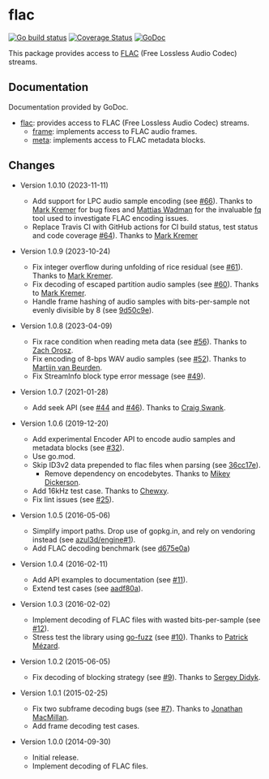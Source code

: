 # flac

[![Go build status](https://github.com/mewkiz/flac/actions/workflows/go.yml/badge.svg?branch=master)](https://github.com/mewkiz/flac/actions/workflows/go.yml)
[![Coverage Status](https://coveralls.io/repos/github/mewkiz/flac/badge.svg?branch=master)](https://coveralls.io/github/mewkiz/flac?branch=master)
[![GoDoc](https://pkg.go.dev/badge/github.com/mewkiz/flac)](https://pkg.go.dev/github.com/mewkiz/flac)

This package provides access to [FLAC][1] (Free Lossless Audio Codec) streams.

[1]: http://flac.sourceforge.net/format.html

## Documentation

Documentation provided by GoDoc.

- [flac]: provides access to FLAC (Free Lossless Audio Codec) streams.
    - [frame][flac/frame]: implements access to FLAC audio frames.
    - [meta][flac/meta]: implements access to FLAC metadata blocks.

[flac]: http://pkg.go.dev/github.com/mewkiz/flac
[flac/frame]: http://pkg.go.dev/github.com/mewkiz/flac/frame
[flac/meta]: http://pkg.go.dev/github.com/mewkiz/flac/meta

## Changes

* Version 1.0.10 (2023-11-11)
    - Add support for LPC audio sample encoding (see [#66](https://github.com/mewkiz/flac/pull/66)). Thanks to [Mark Kremer](https://github.com/MarkKremer) for bug fixes and [Mattias Wadman](https://github.com/wader) for the invaluable [fq](https://github.com/wader/fq) tool used to investigate FLAC encoding issues.
    - Replace Travis CI with GitHub actions for CI build status, test status and code coverage [#64](https://github.com/mewkiz/flac/pull/64)). Thanks to [Mark Kremer](https://github.com/MarkKremer)

* Version 1.0.9 (2023-10-24)
    - Fix integer overflow during unfolding of rice residual (see [#61](https://github.com/mewkiz/flac/pull/61)). Thanks to [Mark Kremer](https://github.com/MarkKremer).
    - Fix decoding of escaped partition audio samples (see [#60](https://github.com/mewkiz/flac/issues/60)). Thanks to [Mark Kremer](https://github.com/MarkKremer).
    - Handle frame hashing of audio samples with bits-per-sample not evenly divisible by 8 (see [9d50c9e](https://github.com/mewkiz/flac/commit/9d50c9ee99ba322f487ed60442dc16f22b2affb8)).

* Version 1.0.8 (2023-04-09)
    - Fix race condition when reading meta data (see [#56](https://github.com/mewkiz/flac/pull/56)). Thanks to [Zach Orosz](https://github.com/zachorosz).
    - Fix encoding of 8-bps WAV audio samples (see [#52](https://github.com/mewkiz/flac/pull/52)). Thanks to [Martijn van Beurden](https://github.com/ktmf01).
    - Fix StreamInfo block type error message (see [#49](https://github.com/mewkiz/flac/pull/49)).

* Version 1.0.7 (2021-01-28)
    - Add seek API (see [#44](https://github.com/mewkiz/flac/pull/44) and [#46](https://github.com/mewkiz/flac/pull/46)). Thanks to [Craig Swank](https://github.com/cswank).

* Version 1.0.6 (2019-12-20)
    - Add experimental Encoder API to encode audio samples and metadata blocks (see [#32](https://github.com/mewkiz/flac/pull/32)).
    - Use go.mod.
    - Skip ID3v2 data prepended to flac files when parsing (see [36cc17e](https://github.com/mewkiz/flac/commit/36cc17efed51a9bae283d6a3a7a10997492945e7)).
        - Remove dependency on encodebytes. Thanks to [Mikey Dickerson](https://github.com/mdickers47).
    - Add 16kHz test case. Thanks to [Chewxy](https://github.com/chewxy).
    - Fix lint issues (see [#25](https://github.com/mewkiz/flac/issues/25)).

* Version 1.0.5 (2016-05-06)
    - Simplify import paths. Drop use of gopkg.in, and rely on vendoring instead (see [azul3d/engine#1](https://github.com/azul3d/engine/issues/1)).
    - Add FLAC decoding benchmark (see [d675e0a](https://github.com/mewkiz/flac/blob/d675e0aaccf2e43055f56b9b3feeddfdeed402e2/frame/frame_test.go#L60))

* Version 1.0.4 (2016-02-11)
    - Add API examples to documentation (see [#11](https://github.com/mewkiz/flac/issues/11)).
    - Extend test cases (see [aadf80a](https://github.com/mewkiz/flac/commit/aadf80aa28c463a94b8d5c49757e5a0948613ce2)).

* Version 1.0.3 (2016-02-02)
    - Implement decoding of FLAC files with wasted bits-per-sample (see [#12](https://github.com/mewkiz/flac/issues/12)).
    - Stress test the library using [go-fuzz](https://github.com/dvyukov/go-fuzz) (see [#10](https://github.com/mewkiz/flac/pull/10)). Thanks to [Patrick Mézard](https://github.com/pmezard).

* Version 1.0.2 (2015-06-05)
    - Fix decoding of blocking strategy (see [#9](https://github.com/mewkiz/flac/pull/9)). Thanks to [Sergey Didyk](https://github.com/sdidyk).

* Version 1.0.1 (2015-02-25)
    - Fix two subframe decoding bugs (see [#7](https://github.com/mewkiz/flac/pull/7)). Thanks to [Jonathan MacMillan](https://github.com/perotinus).
    - Add frame decoding test cases.

* Version 1.0.0 (2014-09-30)
    - Initial release.
    - Implement decoding of FLAC files.
